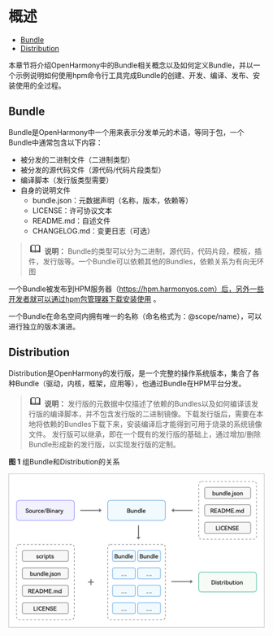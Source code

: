 # 概述<a name="ZH-CN_TOPIC_0000001051452100"></a>

-   [Bundle](#section196713235514)
-   [Distribution](#section155387501033)

本章节将介绍OpenHarmony中的Bundle相关概念以及如何定义Bundle，并以一个示例说明如何使用hpm命令行工具完成Bundle的创建、开发、编译、发布、安装使用的全过程。

## Bundle<a name="section196713235514"></a>

Bundle是OpenHarmony中一个用来表示分发单元的术语，等同于包，一个Bundle中通常包含以下内容：

-   被分发的二进制文件（二进制类型）
-   被分发的源代码文件（源代码/代码片段类型）
-   编译脚本（发行版类型需要）
-   自身的说明文件
    -   bundle.json：元数据声明（名称，版本，依赖等）
    -   LICENSE：许可协议文本
    -   README.md：自述文件
    -   CHANGELOG.md：变更日志（可选）


>![](../public_sys-resources/icon-note.gif) **说明：** 
>Bundle的类型可以分为二进制，源代码，代码片段，模板，插件，发行版等。一个Bundle可以依赖其他的Bundles，依赖关系为有向无环图

一个Bundle被发布到HPM服务器（https://hpm.harmonyos.com）后，另外一些开发者就可以通过hpm包管理器下载安装使用 。

一个Bundle在命名空间内拥有唯一的名称（命名格式为：@scope/name），可以进行独立的版本演进。

## Distribution<a name="section155387501033"></a>

Distribution是OpenHarmony的发行版，是一个完整的操作系统版本，集合了各种Bundle（驱动，内核，框架，应用等），也通过Bundle在HPM平台分发。

>![](../public_sys-resources/icon-note.gif) **说明：** 
>发行版的元数据中仅描述了依赖的Bundles以及如何编译该发行版的编译脚本，并不包含发行版的二进制镜像。下载发行版后，需要在本地将依赖的Bundles下载下来，安装编译后才能得到可用于烧录的系统镜像文件。
>发行版可以继承，即在一个既有的发行版的基础上，通过增加/删除Bundle形成新的发行版，以实现发行版的定制。

**图 1**  组Bundle和Distribution的关系<a name="fig85033524124"></a>  


![](figure/组件和发行版的构成-英文.png)

